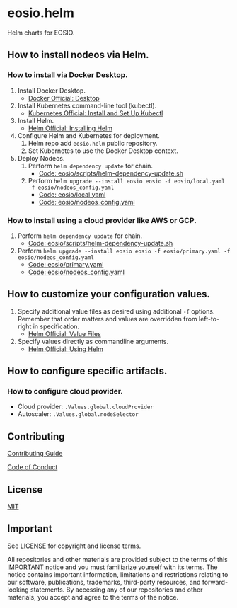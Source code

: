 # eosio.helm
Helm charts for EOSIO.

## How to install nodeos via Helm.

### How to install via Docker Desktop.

1. Install Docker Desktop.
    * [Docker Official: Desktop](https://docs.docker.com/desktop)
1. Install Kubernetes command-line tool (kubectl).
    * [Kubernetes Official: Install and Set Up Kubectl](https://kubernetes.io/docs/tasks/tools/install-kubectl)
1. Install Helm.
    * [Helm Official: Installing Helm](https://helm.sh/docs/intro/install)
1. Configure Helm and Kubernetes for deployment.
    1. Helm repo add `eosio.helm` public repository.
    1. Set Kubernetes to use the Docker Desktop context.
1. Deploy Nodeos.
    1. Perform `helm dependency update` for chain.
        * [Code: eosio/scripts/helm-dependency-update.sh](eosio/scripts/helm-dependency-update.sh)
    1. Perform `helm upgrade --install eosio eosio -f eosio/local.yaml -f eosio/nodeos_config.yaml`
        * [Code: eosio/local.yaml](eosio/local.yaml)
        * [Code: eosio/nodeos_config.yaml](eosio/nodeos_config.yaml)

### How to install using a cloud provider like AWS or GCP.

1. Perform `helm dependency update` for chain.
    * [Code: eosio/scripts/helm-dependency-update.sh](eosio/scripts/helm-dependency-update.sh)
1. Perform `helm upgrade --install eosio eosio -f eosio/primary.yaml -f eosio/nodeos_config.yaml`
    * [Code: eosio/primary.yaml](eosio/primary.yaml)
    * [Code: eosio/nodeos_config.yaml](eosio/nodeos_config.yaml)

## How to customize your configuration values.

1. Specify additional value files as desired using additional `-f` options. Remember that order matters and values are overridden from left-to-right in specification.
    * [Helm Official: Value Files](https://helm.sh/docs/chart_template_guide/values_files)
1. Specify values directly as commandline arguments.
    * [Helm Official: Using Helm](https://helm.sh/docs/intro/using_helm)

## How to configure specific artifacts.

### How to configure cloud provider.

* Cloud provider: `.Values.global.cloudProvider`
* Autoscaler: `.Values.global.nodeSelector`

## Contributing

[Contributing Guide](./CONTRIBUTING.md)

[Code of Conduct](./CONTRIBUTING.md#conduct)

## License

[MIT](./LICENSE)

## Important

See [LICENSE](./LICENSE) for copyright and license terms.

All repositories and other materials are provided subject to the terms of this [IMPORTANT](./IMPORTANT.md) notice and you must familiarize yourself with its terms.  The notice contains important information, limitations and restrictions relating to our software, publications, trademarks, third-party resources, and forward-looking statements.  By accessing any of our repositories and other materials, you accept and agree to the terms of the notice.
